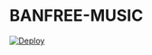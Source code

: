 # BANFREE-MUSIC

[![Deploy](https://www.herokucdn.com/deploy/button.svg)](https://heroku.com/deploy?template=https://github.com/Jeolpaul/BANFREE-MUSIC)
